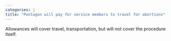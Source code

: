 ```yaml
---
categories: j
title: "Pentagon will pay for service members to travel for abortions"
---
```

Allowances will cover travel, transportation, but will not cover the procedure itself.
